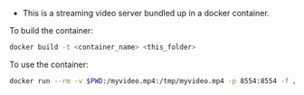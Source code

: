 * This is a streaming video server bundled up in a docker container.

To build the container:
```bash
docker build -t <container_name> <this_folder>
```

To use the container:
```bash
docker run --rm -v $PWD:/myvideo.mp4:/tmp/myvideo.mp4 -p 8554:8554 -f /tmp/myvideo.mp4 -i rtsp://:8554/video
```
